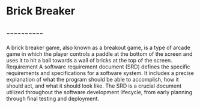 # Brick Breaker
## ----------
A brick breaker game, also known as a breakout game, is a type of arcade game in which the player controls a paddle at the bottom of the screen and uses it to hit a ball towards a wall of bricks at the top of the screen.
Requirement
A software requirement document (SRD) defines the specific requirements and specifications for a software system. It includes a precise explanation of what the program should be able to accomplish, how it should act, and what it should look like. The SRD is a crucial document utilized throughout the software development lifecycle, from early planning through final testing and deployment.
